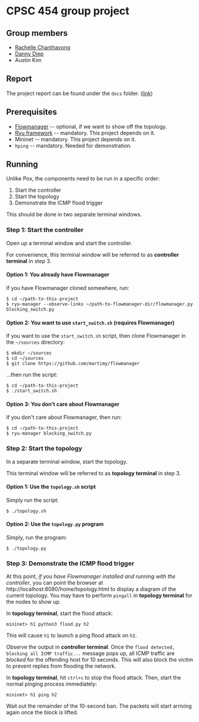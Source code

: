 # CPSC 454 group project 

## Group members

- [Rachelle Chanthavong](https://github.com/rachpchan)
- [Danny Diep](https://github.com/DannyDiep963)
- Austin Kim 

## Report

The project report can be found under the `docs` folder. ([link](./docs/report.pdf))

## Prerequisites 

- [Flowmanager](https://github.com/martimy/flowmanager) -- optional, if we want to show off the topology. 
- [Ryu framework](https://github.com/faucetsdn/ryu) -- mandatory. This project depends on it.
- Mininet -- mandatory. This project depends on it.
- `hping` -- mandatory. Needed for demonstration. 

## Running 

Unlike Pox, the components need to be run in a specific order:
1. Start the controller
2. Start the topology 
3. Demonstrate the ICMP flood trigger

This should be done in two separate terminal windows.

### Step 1: Start the controller

Open up a terminal window and start the controller. 

For convenience, this terminal window will be referred to as **controller terminal** in step 3.
#### Option 1: You already have Flowmanager

If you have Flowmanager cloned somewhere, run:

```
$ cd ~/path-to-this-project
$ ryu-manager --observe-links ~/path-to-flowmanager-dir/flowmanager.py blocking_switch.py 
```

#### Option 2: You want to use `start_switch.sh` (requires Flowmanager)

If you want to use the `start_switch.sh` script, then clone Flowmanager in the `~/sources` directory: 

```
$ mkdir ~/sources 
$ cd ~/sources 
$ git clone https://github.com/martimy/flowmanager
```
...then run the script:

```
$ cd ~/path-to-this-project
$ ./start_switch.sh
```

#### Option 3: You don't care about Flowmanager 

If you don't care about Flowmanager, then run: 
```
$ cd ~/path-to-this-project 
$ ryu-manager blocking_switch.py
```

### Step 2: Start the topology 

In a separate terminal window, start the topology. 

This terminal window will be referred to as **topology terminal** in step 3.

#### Option 1: Use the `topology.sh` script 

Simply run the script: 

```
$ ./topology.sh
```

#### Option 2: Use the `topology.py` program 

Simply, run the program: 

```
$ ./topology.py
```

### Step 3: Demonstrate the ICMP flood trigger 

At this point, *if you have Flowmanager installed and running with the controller*, you can point the browser at http://localhost:8080/home/topology.html to display a diagram of the current topology. 
You may have to perform `pingall` in **topology terminal** for the nodes to show up. 

In **topology terminal**, start the flood attack: 

```
mininet> h1 python3 flood.py h2 
```

This will cause `h1` to launch a ping flood attack on `h2`. 

Observe the output in **controller terminal**. Once the `flood detected, blocking all ICMP traffic...` message pops up, all ICMP traffic are *blocked* for the offending host for 10 seconds. This will also block the victim to prevent replies from flooding the network.

In **topology terminal**, hit `ctrl+c` to stop the flood attack. Then, start the normal pinging process immediately: 

```
mininet> h1 ping h2 
```

Wait out the remainder of the 10-second ban. The packets will start arriving again once the block is lifted. 
